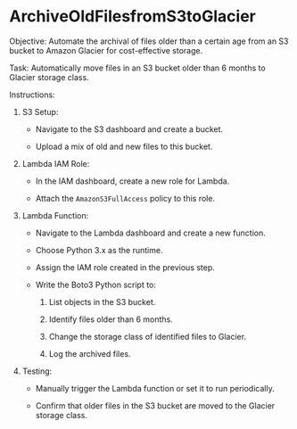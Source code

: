# ArchiveOldFilesfromS3toGlacier
Objective: Automate the archival of files older than a certain age from an S3 bucket to Amazon Glacier for cost-effective storage.

Task: Automatically move files in an S3 bucket older than 6 months to Glacier storage class.

Instructions:

1. S3 Setup:

   - Navigate to the S3 dashboard and create a bucket.

   - Upload a mix of old and new files to this bucket.

2. Lambda IAM Role:

   - In the IAM dashboard, create a new role for Lambda.

   - Attach the `AmazonS3FullAccess` policy to this role.

3. Lambda Function:

   - Navigate to the Lambda dashboard and create a new function.

   - Choose Python 3.x as the runtime.

   - Assign the IAM role created in the previous step.

   - Write the Boto3 Python script to:

     1. List objects in the S3 bucket.

     2. Identify files older than 6 months.

     3. Change the storage class of identified files to Glacier.

     4. Log the archived files.

4. Testing:

   - Manually trigger the Lambda function or set it to run periodically.

   - Confirm that older files in the S3 bucket are moved to the Glacier storage class.
